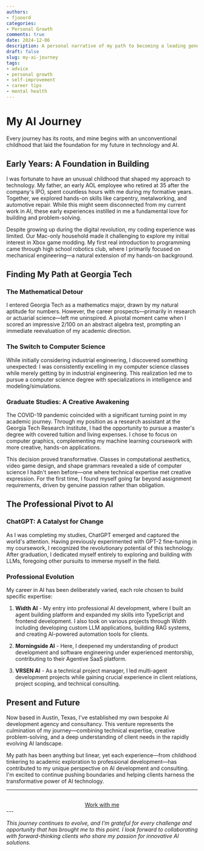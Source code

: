 ```yaml
---
authors:
- fjooord
categories:
- Personal Growth
comments: true
date: 2024-12-06
description: A personal narrative of my path to becoming a leading generative AI consultant
draft: false
slug: my-ai-journey
tags:
- advice
- personal growth
- self-improvement
- career tips
- mental health
---
```


# My AI Journey

Every journey has its roots, and mine begins with an unconventional childhood that laid the foundation for my future in technology and AI.

## Early Years: A Foundation in Building

I was fortunate to have an unusual childhood that shaped my approach to technology. My father, an early AOL employee who retired at 35 after the company's IPO, spent countless hours with me during my formative years. Together, we explored hands-on skills like carpentry, metalworking, and automotive repair. While this might seem disconnected from my current work in AI, these early experiences instilled in me a fundamental love for building and problem-solving.

<!-- more -->


Despite growing up during the digital revolution, my coding experience was limited. Our Mac-only household made it challenging to explore my initial interest in Xbox game modding. My first real introduction to programming came through high school robotics club, where I primarily focused on mechanical engineering—a natural extension of my hands-on background.

## Finding My Path at Georgia Tech

### The Mathematical Detour
I entered Georgia Tech as a mathematics major, drawn by my natural aptitude for numbers. However, the career prospects—primarily in research or actuarial science—left me uninspired. A pivotal moment came when I scored an impressive 2/100 on an abstract algebra test, prompting an immediate reevaluation of my academic direction.

### The Switch to Computer Science
While initially considering industrial engineering, I discovered something unexpected: I was consistently excelling in my computer science classes while merely getting by in industrial engineering. This realization led me to pursue a computer science degree with specializations in intelligence and modeling/simulations.

### Graduate Studies: A Creative Awakening
The COVID-19 pandemic coincided with a significant turning point in my academic journey. Through my position as a research assistant at the Georgia Tech Research Institute, I had the opportunity to pursue a master's degree with covered tuition and living expenses. I chose to focus on computer graphics, complementing my machine learning coursework with more creative, hands-on applications.

This decision proved transformative. Classes in computational aesthetics, video game design, and shape grammars revealed a side of computer science I hadn't seen before—one where technical expertise met creative expression. For the first time, I found myself going far beyond assignment requirements, driven by genuine passion rather than obligation.

## The Professional Pivot to AI

### ChatGPT: A Catalyst for Change
As I was completing my studies, ChatGPT emerged and captured the world's attention. Having previously experimented with GPT-2 fine-tuning in my coursework, I recognized the revolutionary potential of this technology. After graduation, I dedicated myself entirely to exploring and building with LLMs, foregoing other pursuits to immerse myself in the field.

### Professional Evolution
My career in AI has been deliberately varied, each role chosen to build specific expertise:

1. **Width AI** - My entry into professional AI development, where I built an agent building platform and expanded my skills into TypeScript and frontend development. I also took on various projects through Width including developing custom LLM applications, building RAG systems, and creating AI-powered automation tools for clients.

2. **Morningside AI** - Here, I deepened my understanding of product development and software engineering under experienced mentorship, contributing to their Agentive SaaS platform.

3. **VRSEN AI** - As a technical project manager, I led multi-agent development projects while gaining crucial experience in client relations, project scoping, and technical consulting.

## Present and Future

Now based in Austin, Texas, I've established my own bespoke AI development agency and consultancy. This venture represents the culmination of my journey—combining technical expertise, creative problem-solving, and a deep understanding of client needs in the rapidly evolving AI landscape.

My path has been anything but linear, yet each experience—from childhood tinkering to academic exploration to professional development—has contributed to my unique perspective on AI development and consulting. I'm excited to continue pushing boundaries and helping clients harness the transformative power of AI technology.

---
<div style="text-align: center; justify-content: center; margin-top: 30px;">
  <a href="../services" class="md-button md-button--secondary">Work with me</a>
</div>
---

*This journey continues to evolve, and I'm grateful for every challenge and opportunity that has brought me to this point. I look forward to collaborating with forward-thinking clients who share my passion for innovative AI solutions.*

